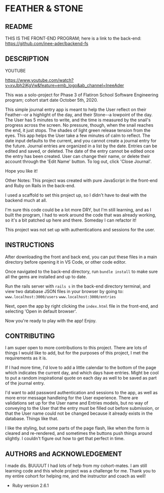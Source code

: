 # FEATHER & STONE

## README

THIS IS THE FRONT-END PROGRAM; here is a link to the back-end: https://github.com/inee-ader/backend-fs

## DESCRIPTION
YOUTUBE

https://www.youtube.com/watch?v=xvJbh2iKgVw&feature=emb_logo&ab_channel=IneeAder

This was a solo-project for Phase 3 of Flatiron School Software Engineering program; cohort start date October 5th, 2020. 

This simple journal entry app is meant to help the User reflect on their Feather--or a highlight of the day, and their Stone--a lowpoint of the day. 
The User has 5 minutes to write, and the time is measured by the snail's progress across the screen. No pressure, though, when the snail reaches the end, it just stops. The shades of light green release tension from the eyes. This app helps the User take a few minutes of calm to reflect. 
The date input defaults to the current, and you cannot create a journal entry for the future. Journal entries are organized in a list by the date. Entries can be edited and saved, or deleted. The date of the entry cannot be edited once the entry has been created. 
User can change their name, or delete their account through the 'Edit Name' button. To log out, click 'Close Journal'. 

Hope you like it! 

Other Notes:
This project was created with pure JavaScript in the front-end and Ruby on Rails in the back-end. 

I used a scaffold to set this project up, so I didn't have to deal with the backend much at all. 

I'm sure this code could be a lot more DRY, but I'm still learning, and as I built the program, I had to work around the code that was already working, so it's a bit patched up here and there. Someday I can refactor it! 

This project was not set up with authentications and sessions for the user. 

## INSTRUCTIONS

After downloading the front and back end, you can put these files in a main directory before opening it in VS Code, or other code editor.

Once navigated to the back-end directory, run `bundle install` to make sure all the gems are installed and up to date. 

Run the rails server with `rails s` in the back-end directory terminal, and view two database JSON files in your browser by going to: 
`www.localhost:3000/users`
`www.localhost:3000/entries`

Next, open the app by right clicking the `index.html` file in the front-end, and selecting 'Open in default browser'. 

Now you're ready to play with the app! Enjoy.

## CONTRIBUTING

I am super open to more contributions to this project. There are lots of things I would like to add, but for the purposes of this project, I met the requirements as it is. 

If I had more time, I'd love to add a little calendar to the bottom of the page which indicates the current day, and which days have entries. Might be cool to put a random inspirational quote on each day as well to be saved as part of the journal entry. 

I'd want to add password authentication and sessions to the app, as well as more error message handleing for the User experience. There are validations set up for the User name and Entries models, but no way of conveying to the User that the entry must be filled out before submission, or that the User name could not be changed because it already exists in the database. Things like that. 

I like the styling, but some parts of the page flash, like when the form is cleared and re-rendered, and sometimes the buttons push things around slightly. I couldn't figure out how to get that perfect in time. 

## AUTHORS and ACKNOWLEDGEMENT

I made dis. BUUUUT I had lots of help from my cohort-mates. I am still learning code and this whole project was a challenge for me. Thank you to my entire cohort for helping me, and the instructor and coach as well! 

* Ruby version
    2.6.1

